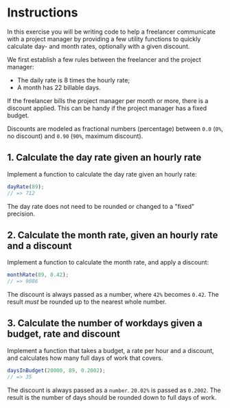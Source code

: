 # Instructions

In this exercise you will be writing code to help a freelancer communicate with a project manager by providing a few utility functions to quickly calculate day- and month rates, optionally with a given discount.

We first establish a few rules between the freelancer and the project manager:

- The daily rate is 8 times the hourly rate;
- A month has 22 billable days.

If the freelancer bills the project manager per month or more, there is a discount applied. This can be handy if the project manager has a fixed budget.

Discounts are modeled as fractional numbers (percentage) between `0.0` (`0%`, no discount) and `0.90` (`90%`, maximum discount).

## 1. Calculate the day rate given an hourly rate

Implement a function to calculate the day rate given an hourly rate:

```javascript
dayRate(89);
// => 712
```

The day rate does not need to be rounded or changed to a "fixed" precision.

## 2. Calculate the month rate, given an hourly rate and a discount

Implement a function to calculate the month rate, and apply a discount:

```javascript
monthRate(89, 0.42);
// => 9086
```

The discount is always passed as a number, where `42%` becomes `0.42`. The result _must_ be rounded up to the nearest whole number.

## 3. Calculate the number of workdays given a budget, rate and discount

Implement a function that takes a budget, a rate per hour and a discount, and calculates how many full days of work that covers.

```javascript
daysInBudget(20000, 89, 0.2002);
// => 35
```

The discount is always passed as a `number`. `20.02%` is passed as `0.2002`. The result is the number of days should be rounded down to full days of work.
